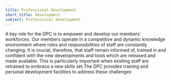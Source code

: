 ```yaml
---
title: Professional Development
short_title: Development
subject: Professional Development
---
```


A key role for the DPC is to empower and develop our members’ workforces. Our members operate in a competitive and dynamic knowledge environment where roles and responsibilities of staff are constantly changing. It is crucial, therefore, that staff remain informed of, trained in and confident with the new developments and tools which are released and made available. This is particularly important when existing staff are retrained to embrace a new skills set.The DPC provides training and personal development facilities to address these challenges
